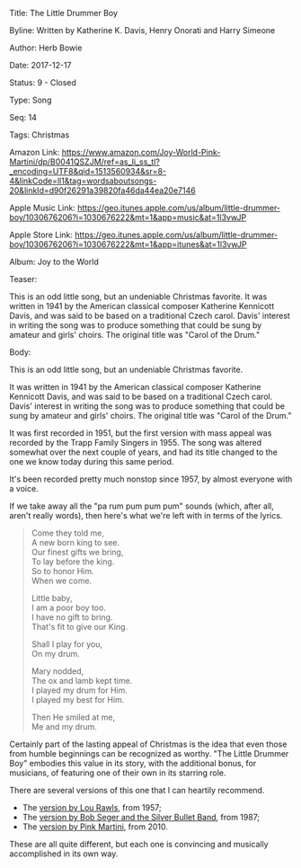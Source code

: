 Title: The Little Drummer Boy

Byline: Written by Katherine K. Davis, Henry Onorati and Harry Simeone

Author: Herb Bowie

Date:   2017-12-17

Status: 9 - Closed

Type:   Song

Seq:    14

Tags:   Christmas

Amazon Link: https://www.amazon.com/Joy-World-Pink-Martini/dp/B0041QSZJM/ref=as_li_ss_tl?_encoding=UTF8&qid=1513560934&sr=8-4&linkCode=ll1&tag=wordsaboutsongs-20&linkId=d90f26291a39820fa46da44ea20e7146

Apple Music Link: https://geo.itunes.apple.com/us/album/little-drummer-boy/1030676206?i=1030676222&mt=1&app=music&at=1l3vwJP

Apple Store Link: https://geo.itunes.apple.com/us/album/little-drummer-boy/1030676206?i=1030676222&mt=1&app=itunes&at=1l3vwJP

Album: Joy to the World

Teaser: 
 
This is an odd little song, but an undeniable Christmas favorite. It was written in 1941 by the American classical composer Katherine Kennicott Davis, and was said to be based on a traditional Czech carol. Davis' interest in writing the song was to produce something that could be sung by amateur and girls' choirs. The original title was "Carol of the Drum."

Body:   

This is an odd little song, but an undeniable Christmas favorite. 

It was written in 1941 by the American classical composer Katherine Kennicott Davis, and was said to be based on a traditional Czech carol. Davis' interest in writing the song was to produce something that could be sung by amateur and girls' choirs. The original title was "Carol of the Drum."

It was first recorded in 1951, but the first version with mass appeal was recorded by the Trapp Family Singers in 1955. The song was altered somewhat over the next couple of years, and had its title changed to the one we know today during this same period. 

It's been recorded pretty much nonstop since 1957, by almost everyone with a voice. 

If we take away all the "pa rum pum pum pum" sounds (which, after all, aren't really words), then here's what we're left with in terms of the lyrics.  

> Come they told me,   
> A new born king to see.  
> Our finest gifts we bring,  
> To lay before the king.   
> So to honor Him.   
> When we come.  
>   
> Little baby,   
> I am a poor boy too.   
> I have no gift to bring.   
> That's fit to give our King.  
>   
> Shall I play for you,    
> On my drum.  
>   
> Mary nodded,   
> The ox and lamb kept time.   
> I played my drum for Him.   
> I played my best for Him.   
>   
> Then He smiled at me,   
> Me and my drum.  

Certainly part of the lasting appeal of Christmas is the idea that even those from humble beginnings can be recognized as worthy. "The Little Drummer Boy" embodies this value in its story, with the additional bonus, for musicians, of featuring one of their own in its starring role. 

There are several versions of this one that I can heartily recommend. 

* The [version by Lou Rawls][lr], from 1957;
* The [version by Bob Seger and the Silver Bullet Band][bs], from 1987;
* The [version by Pink Martini][pm], from 2010. 

These are all quite different, but each one is convincing and musically accomplished in its own way. 

[bs]:  https://geo.itunes.apple.com/us/album/the-little-drummer-boy/30946876?i=30946978&mt=1&app=music&at=1l3vwJP

[lr]:  https://geo.itunes.apple.com/us/album/the-little-drummer-boy/716002332?i=716002709&mt=1&app=music&at=1l3vwJP

[pm]: https://geo.itunes.apple.com/us/album/little-drummer-boy/1030676206?i=1030676222&mt=1&app=music&at=1l3vwJP
 
